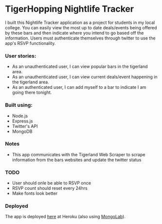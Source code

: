 
# TigerHopping Nightlife Tracker

I built this Nightlife Tracker application as a project for students in my local college. You can easily view the most up to date deals/events being offered by these bars and then indicate where you intend to go based off the information. Users must authenticate themselves through twitter to use the app's RSVP functionality.


### User stories:

* As an unauthenticated user, I can view popular bars in the tigerland area.
* As an unauthenticated user, I can view current deals/event happening in the tigerland area.
* As an authenticated user, I can add myself to a bar to indicate I am going there tonight.


### Built using:

* Node.js
* Express.js
* Twitter's API
* MongoDB

### Notes
* This app communicates with the Tigerland Web Scraper to scrape information from the bars websites and update the twitter status

### TODO
* User should onle be able to RSVP once
* RSVP count should reset every 24hrs
* Make fonts look better

### Deployed

The app is deployed [here](https://tigerhopping.herokuapp.com/) at Heroku (also using [MongoLab](http://mlab.com)).

